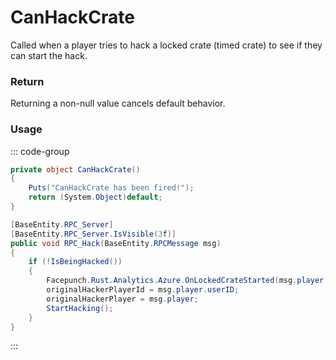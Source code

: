 <Badge type="danger" text="Carbon Compatible"/><Badge type="warning" text="Oxide Compatible"/>
# CanHackCrate
Called when a player tries to hack a locked crate (timed crate) to see if they can start the hack.
### Return
Returning a non-null value cancels default behavior.

### Usage
::: code-group
```csharp [Example]
private object CanHackCrate()
{
	Puts("CanHackCrate has been fired!");
	return (System.Object)default;
}
```
```csharp [Source — Assembly-CSharp @ HackableLockedCrate]
[BaseEntity.RPC_Server]
[BaseEntity.RPC_Server.IsVisible(3f)]
public void RPC_Hack(BaseEntity.RPCMessage msg)
{
	if (!IsBeingHacked())
	{
		Facepunch.Rust.Analytics.Azure.OnLockedCrateStarted(msg.player, this);
		originalHackerPlayerId = msg.player.userID;
		originalHackerPlayer = msg.player;
		StartHacking();
	}
}

```
:::
